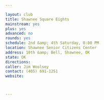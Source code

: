 ```yaml
---

layout: club
title: Shawnee Square Eights
mainstream: yes
plus: yes
advanced: no
rounds: yes
schedule: 2nd &amp; 4th Saturday, 8:00 PM
location: Shawnee Senior Citizens Center
address: 10th &amp; Bell, Shawnee, OK
state: OK
directions: 
caller: Jim Woolsey
contact: (405) 691-1251
website: 



---
```


